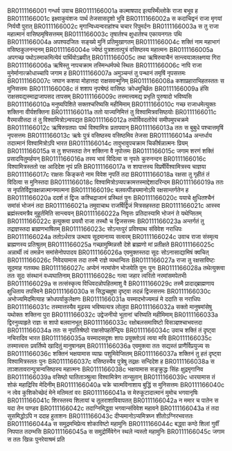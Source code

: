BR0111166001    गन्धर्व उवाच
BR0111166001a	कल्माषपाद इत्यस्मिँल्लोके राजा बभूव ह
BR0111166001c	इक्ष्वाकुवंशजः पार्थ तेजसासदृशो भुवि
BR0111166002a	स कदाचिद्वनं राजा मृगयां निर्ययौ पुरात्
BR0111166002c	मृगान्विध्यन्वराहांश्च चचार रिपुमर्दनः
BR0111166003a	स तु राजा महात्मानं वासिष्ठमृषिसत्तमम्
BR0111166003c	तृषार्तश्च क्षुधार्तश्च एकायनगतः पथि
BR0111166004a	अपश्यदजितः सङ्ख्ये मुनिं प्रतिमुखागतम्
BR0111166004c	शक्तिं नाम महाभागं वसिष्ठकुलनन्दनम्
BR0111166004e	ज्येष्ठं पुत्रशतात्पुत्रं वसिष्ठस्य महात्मनः
BR0111166005a	अपगच्छ पथोऽस्माकमित्येवं पार्थिवोऽब्रवीत्
BR0111166005c	तथा ऋषिरुवाचैनं सान्त्वयञ्श्लक्ष्णया गिरा
BR0111166006a	ऋषिस्तु नापचक्राम तस्मिन्धर्मपथे स्थितः
BR0111166006c	नापि राजा मुनेर्मानात्क्रोधाच्चापि जगाम ह
BR0111166007a	अमुञ्चन्तं तु पन्थानं तमृषिं नृपसत्तमः
BR0111166007c	जघान कशया मोहात्तदा राक्षसवन्मुनिम्
BR0111166008a	कशाप्रहाराभिहतस्ततः स मुनिसत्तमः
BR0111166008c	तं शशाप नृपश्रेष्ठं वासिष्ठः क्रोधमूर्च्छितः
BR0111166009a	हंसि राक्षसवद्यस्माद्राजापसद तापसम्
BR0111166009c	तस्मात्त्वमद्य प्रभृति पुरुषादो भविष्यसि
BR0111166010a	मनुष्यपिशिते सक्तश्चरिष्यसि महीमिमाम्
BR0111166010c	गच्छ राजाधमेत्युक्तः शक्तिना वीर्यशक्तिना
BR0111166011a	ततो याज्यनिमित्तं तु विश्वामित्रवसिष्ठयोः
BR0111166011c	वैरमासीत्तदा तं तु विश्वामित्रोऽन्वपद्यत
BR0111166012a	तयोर्विवदतोरेवं समीपमुपचक्रमे
BR0111166012c	ऋषिरुग्रतपाः पार्थ विश्वामित्रः प्रतापवान्
BR0111166013a	ततः स बुबुधे पश्चात्तमृषिं नृपसत्तमः
BR0111166013c	ऋषेः पुत्रं वसिष्ठस्य वसिष्ठमिव तेजसा
BR0111166014a	अन्तर्धाय तदात्मानं विश्वामित्रोऽपि भारत
BR0111166014c	तावुभावुपचक्राम चिकीर्षन्नात्मनः प्रियम्
BR0111166015a	स तु शप्तस्तदा तेन शक्तिना वै नृपोत्तमः
BR0111166015c	जगाम शरणं शक्तिं प्रसादयितुमर्हयन्
BR0111166016a	तस्य भावं विदित्वा स नृपतेः कुरुनन्दन
BR0111166016c	विश्वामित्रस्ततो रक्ष आदिदेश नृपं प्रति
BR0111166017a	स शापात्तस्य विप्रर्षेर्विश्वामित्रस्य चाज्ञया
BR0111166017c	राक्षसः किङ्करो नाम विवेश नृपतिं तदा
BR0111166018a	रक्षसा तु गृहीतं तं विदित्वा स मुनिस्तदा
BR0111166018c	विश्वामित्रोऽप्यपक्रामत्तस्माद्देशादरिन्दम
BR0111166019a	ततः स नृपतिर्विद्वान्रक्षन्नात्मानमात्मना
BR0111166019c	बलवत्पीड्यमानोऽपि रक्षसान्तर्गतेन ह
BR0111166020a	ददर्श तं द्विजः कश्चिद्राजानं प्रस्थितं पुनः
BR0111166020c	ययाचे क्षुधितश्चैनं समांसं भोजनं तदा
BR0111166021a	तमुवाचाथ राजर्षिर्द्विजं मित्रसहस्तदा
BR0111166021c	आस्स्व ब्रह्मंस्त्वमत्रैव मुहूर्तमिति सान्त्वयन्
BR0111166022a	निवृत्तः प्रतिदास्यामि भोजनं ते यथेप्सितम्
BR0111166022c	इत्युक्त्वा प्रययौ राजा तस्थौ च द्विजसत्तमः
BR0111166023a	अन्तर्गतं तु तद्राज्ञस्तदा ब्राह्मणभाषितम्
BR0111166023c	सोऽन्तःपुरं प्रविश्याथ संविवेश नराधिपः
BR0111166024a	ततोऽर्धरात्र उत्थाय सूदमानाय्य सत्वरम्
BR0111166024c	उवाच राजा संस्मृत्य ब्राह्मणस्य प्रतिश्रुतम्
BR0111166025a	गच्छामुष्मिन्नसौ देशे ब्राह्मणो मां प्रतीक्षते
BR0111166025c	अन्नार्थी त्वं तमन्नेन समांसेनोपपादय
BR0111166026a	एवमुक्तस्तदा सूदः सोऽनासाद्यामिषं क्वचित्
BR0111166026c	निवेदयामास तदा तस्मै राज्ञे व्यथान्वितः
BR0111166027a	राजा तु रक्षसाविष्टः सूदमाह गतव्यथः
BR0111166027c	अप्येनं नरमांसेन भोजयेति पुनः पुनः
BR0111166028a	तथेत्युक्त्वा ततः सूदः संस्थानं वध्यघातिनाम्
BR0111166028c	गत्वा जहार त्वरितो नरमांसमपेतभीः
BR0111166029a	स तत्संस्कृत्य विधिवदन्नोपहितमाशु वै
BR0111166029c	तस्मै प्रादाद्ब्राह्मणाय क्षुधिताय तपस्विने
BR0111166030a	स सिद्धचक्षुषा दृष्ट्वा तदन्नं द्विजसत्तमः
BR0111166030c	अभोज्यमिदमित्याह क्रोधपर्याकुलेक्षणः
BR0111166031a	यस्मादभोज्यमन्नं मे ददाति स नराधिपः
BR0111166031c	तस्मात्तस्यैव मूढस्य भविष्यत्यत्र लोलुपा
BR0111166032a	सक्तो मानुषमांसेषु यथोक्तः शक्तिना पुरा
BR0111166032c	उद्वेजनीयो भूतानां चरिष्यति महीमिमाम्
BR0111166033a	द्विरनुव्याहृते राज्ञः स शापो बलवानभूत्
BR0111166033c	रक्षोबलसमाविष्टो विसञ्ज्ञश्चाभवत्तदा
BR0111166034a	ततः स नृपतिश्रेष्ठो राक्षसोपहतेन्द्रियः
BR0111166034c	उवाच शक्तिं तं दृष्ट्वा नचिरादिव भारत
BR0111166035a	यस्मादसदृशः शापः प्रयुक्तोऽयं त्वया मयि
BR0111166035c	तस्मात्त्वत्तः प्रवर्तिष्ये खादितुं मानुषानहम्
BR0111166036a	एवमुक्त्वा ततः सद्यस्तं प्राणैर्विप्रयुज्य सः
BR0111166036c	शक्तिनं भक्षयामास व्याघ्रः पशुमिवेप्सितम्
BR0111166037a	शक्तिनं तु हतं दृष्ट्वा विश्वामित्रस्ततः पुनः
BR0111166037c	वसिष्ठस्यैव पुत्रेषु तद्रक्षः सन्दिदेश ह
BR0111166038a	स ताञ्शतावरान्पुत्रान्वसिष्ठस्य महात्मनः
BR0111166038c	भक्षयामास सङ्क्रुद्धः सिंहः क्षुद्रमृगानिव
BR0111166039a	वसिष्ठो घातिताञ्श्रुत्वा विश्वामित्रेण तान्सुतान्
BR0111166039c	धारयामास तं शोकं महाद्रिरिव मेदिनीम्
BR0111166040a	चक्रे चात्मविनाशाय बुद्धिं स मुनिसत्तमः
BR0111166040c	न त्वेव कुशिकोच्छेदं मेने मतिमतां वरः
BR0111166041a	स मेरुकूटादात्मानं मुमोच भगवानृषिः
BR0111166041c	शिरस्तस्य शिलायां च तूलराशाविवापतत्
BR0111166042a	न ममार च पातेन स यदा तेन पाण्डव
BR0111166042c	तदाग्निमिद्ध्वा भगवान्संविवेश महावने
BR0111166043a	तं तदा सुसमिद्धोऽपि न ददाह हुताशनः
BR0111166043c	दीप्यमानोऽप्यमित्रघ्न शीतोऽग्निरभवत्ततः
BR0111166044a	स समुद्रमभिप्रेत्य शोकाविष्टो महामुनिः
BR0111166044c	बद्ध्वा कण्ठे शिलां गुर्वीं निपपात तदम्भसि
BR0111166045a	स समुद्रोर्मिवेगेन स्थले न्यस्तो महामुनिः
BR0111166045c	जगाम स ततः खिन्नः पुनरेवाश्रमं प्रति
